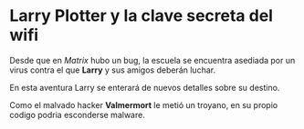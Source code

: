 # Larry Plotter y la clave secreta del wifi

Desde que en *Matrix* hubo un bug, la escuela se encuentra asediada por un virus contra el que **Larry** y sus amigos deberán luchar.

En esta aventura Larry se enterará de nuevos detalles sobre su destino.

Como el malvado hacker **Valmermort** le metió un troyano, en su propio codigo podria esconderse malware.